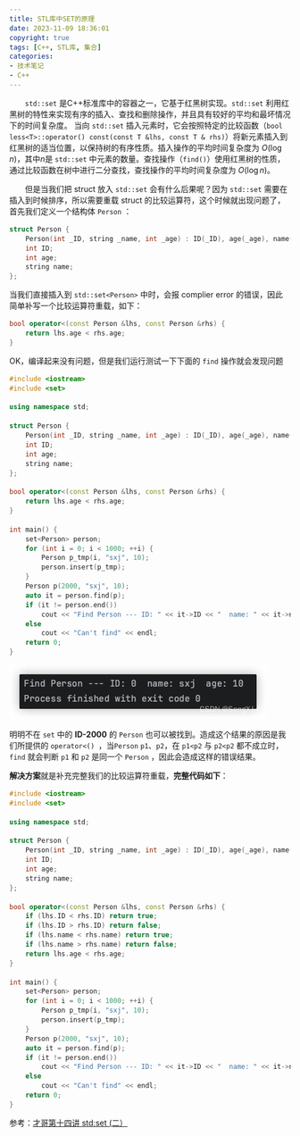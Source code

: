 ```yaml
---
title: STL库中SET的原理
date: 2023-11-09 18:36:01
copyright: true
tags: [C++, STL库, 集合]
categories:
- 技术笔记
- C++
---
```


&emsp;&emsp;`std::set` 是C++标准库中的容器之一，它基于红黑树实现。`std::set` 利用红黑树的特性来实现有序的插入、查找和删除操作，并且具有较好的平均和最坏情况下的时间复杂度。
当向 `std::set` 插入元素时，它会按照特定的比较函数（`bool less<T>::operator() const(const T &lhs, const T & rhs)`）将新元素插入到红黑树的适当位置，以保持树的有序性质。插入操作的平均时间复杂度为 $O(\log n)$，其中$n$是 `std::set` 中元素的数量。查找操作（`find()`）使用红黑树的性质，通过比较函数在树中进行二分查找，查找操作的平均时间复杂度为 $O(\log n)$。

&emsp;&emsp;但是当我们把 struct 放入 `std::set` 会有什么后果呢？因为 `std::set` 需要在插入到时候排序，所以需要重载  struct 的比较运算符，这个时候就出现问题了，首先我们定义一个结构体 `Person` ：

```cpp
struct Person {
    Person(int _ID, string _name, int _age) : ID(_ID), age(_age), name(_name) {}
    int ID;
    int age;
    string name;
};
```
当我们直接插入到 `std::set<Person>` 中时，会报 complier error 的错误，因此简单补写一个比较运算符重载，如下：

```cpp
bool operator<(const Person &lhs, const Person &rhs) {
    return lhs.age < rhs.age;
}
```
OK，编译起来没有问题，但是我们运行测试一下下面的 `find` 操作就会发现问题

```cpp
#include <iostream>
#include <set>

using namespace std;

struct Person {
    Person(int _ID, string _name, int _age) : ID(_ID), age(_age), name(_name) {}
    int ID;
    int age;
    string name;
};

bool operator<(const Person &lhs, const Person &rhs) {
    return lhs.age < rhs.age;
}

int main() {
    set<Person> person;
    for (int i = 0; i < 1000; ++i) {
        Person p_tmp(i, "sxj", 10);
        person.insert(p_tmp);
    }
    Person p(2000, "sxj", 10);
    auto it = person.find(p);
    if (it != person.end())
        cout << "Find Person --- ID: " << it->ID << "  name: " << it->name << "  age: " << it->age;
    else
        cout << "Can't find" << endl;
    return 0;
}
```
 
![运行结果](/images/STL库中SET的原理/运行结果.png)

明明不在 `set` 中的 **ID-2000** 的 `Person` 也可以被找到。造成这个结果的原因是我们所提供的 `operator<() `，当`Person` `p1`、`p2`，在 `p1<p2` 与 `p2<p2` 都不成立时，`find` 就会判断 `p1` 和 `p2` 是同一个 `Person` ，因此会造成这样的错误结果。

**解决方案**就是补充完整我们的比较运算符重载，**完整代码如下**：

```cpp
#include <iostream>
#include <set>

using namespace std;

struct Person {
    Person(int _ID, string _name, int _age) : ID(_ID), age(_age), name(_name) {}
    int ID;
    int age;
    string name;
};

bool operator<(const Person &lhs, const Person &rhs) {
    if (lhs.ID < rhs.ID) return true;
    if (lhs.ID > rhs.ID) return false;
    if (lhs.name < rhs.name) return true;
    if (lhs.name > rhs.name) return false;
    return lhs.age < rhs.age;
}

int main() {
    set<Person> person;
    for (int i = 0; i < 1000; ++i) {
        Person p_tmp(i, "sxj", 10);
        person.insert(p_tmp);
    }
    Person p(2000, "sxj", 10);
    auto it = person.find(p);
    if (it != person.end())
        cout << "Find Person --- ID: " << it->ID << "  name: " << it->name << "  age: " << it->age;
    else
        cout << "Can't find" << endl;
    return 0;
}
```


参考：[才哥第十四讲 std:set (二）](https://mp.weixin.qq.com/s?__biz=MzkxMzQ5NTI2Mg==&mid=2247483878&idx=1&sn=d155daf0a7125c05c44c639711c254a6&chksm=c17d8457f60a0d41e248ebfd6342c89476eaa710178889458d2442ec74561de1ac13b0f0614a&scene=132&exptype=timeline_recommend_article_extendread_samebiz#wechat_redirect)



<br/><br/><br/><br/>

